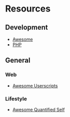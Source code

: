 # Resources

## Development

* [Awesome](https://github.com/sindresorhus/awesome)
* [PHP](PHP.md)

## General

### Web

* [Awesome Userscripts](https://github.com/brunocvcunha/awesome-userscripts)

### Lifestyle

* [Awesome Quantified Self](https://github.com/woop/awesome-quantified-self)
